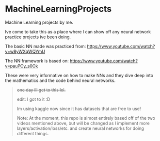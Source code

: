# MachineLearningProjects
Machine Learning projects by me.

Ive come to take this as a place where I can show off any neural network practice projects ive been doing.

The basic NN made was practiced from:
https://www.youtube.com/watch?v=w8yWXqWQYmU

The NN framework is based on:
https://www.youtube.com/watch?v=pauPCy_s0Ok

These were very informative on how to make NNs and they dive deep into the mathematics and the code behind neural networks.

> ~~one day ill get to this lol.~~
>
> edit: I got to it :D
> 
> Im using kaggle now since it has datasets that are free to use!
> 
> Note: At the moment, this repo is almost entirely based off of the two videos mentioned above, but will be changed as I implement more layers/activation/loss/etc. and create neural networks for doing different things.
